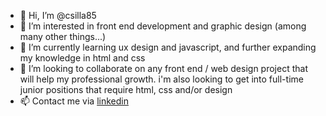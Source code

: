 - 👋 Hi, I’m @csilla85
- 👀 I’m interested in front end development and graphic design (among many other things...)
- 🌱 I’m currently learning ux design and javascript, and further expanding my knowledge in html and css
- 💞️ I’m looking to collaborate on any front end / web design project that will help my professional growth. i'm also looking to get into full-time junior positions that require html, css and/or design
- 📫 Contact me via [linkedin](https://twitter.com/Purple19369900)

<!---
csilla85/csilla85 is a ✨ special ✨ repository because its `README.md` (this file) appears on your GitHub profile.
You can click the Preview link to take a look at your changes.
--->
